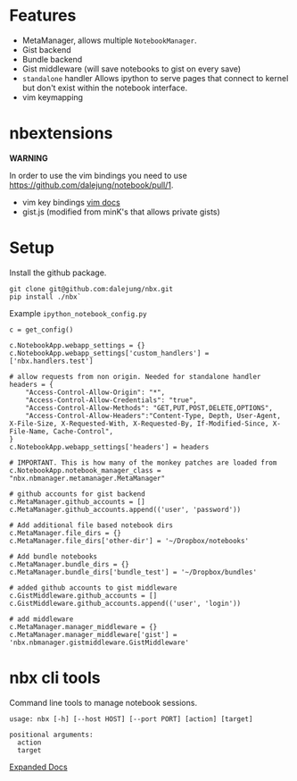 # Features 

* MetaManager, allows multiple `NotebookManager`.
* Gist backend
* Bundle backend
* Gist middleware (will save notebooks to gist on every save)
* `standalone` handler Allows ipython to serve pages that connect to kernel but don't exist within the notebook interface. 
* vim keymapping

# nbextensions

**WARNING**

In order to use the vim bindings you need to use
https://github.com/dalejung/notebook/pull/1.

* vim key bindings [vim docs](nbextensions/README.md)
* gist.js (modified from minK's that allows private gists)

# Setup

Install the github package.

```
git clone git@github.com:dalejung/nbx.git
pip install ./nbx`
```

Example `ipython_notebook_config.py`

```
c = get_config()

c.NotebookApp.webapp_settings = {}
c.NotebookApp.webapp_settings['custom_handlers'] = ['nbx.handlers.test']

# allow requests from non origin. Needed for standalone handler
headers = {
    "Access-Control-Allow-Origin": "*",
    "Access-Control-Allow-Credentials": "true",
    "Access-Control-Allow-Methods": "GET,PUT,POST,DELETE,OPTIONS",
    "Access-Control-Allow-Headers":"Content-Type, Depth, User-Agent, X-File-Size, X-Requested-With, X-Requested-By, If-Modified-Since, X-File-Name, Cache-Control",
}
c.NotebookApp.webapp_settings['headers'] = headers

# IMPORTANT. This is how many of the monkey patches are loaded from
c.NotebookApp.notebook_manager_class = "nbx.nbmanager.metamanager.MetaManager"

# github accounts for gist backend
c.MetaManager.github_accounts = []
c.MetaManager.github_accounts.append(('user', 'password'))

# Add additional file based notebook dirs
c.MetaManager.file_dirs = {}
c.MetaManager.file_dirs['other-dir'] = '~/Dropbox/notebooks'

# Add bundle notebooks
c.MetaManager.bundle_dirs = {}
c.MetaManager.bundle_dirs['bundle_test'] = '~/Dropbox/bundles'

# added github accounts to gist middleware
c.GistMiddleware.github_accounts = []
c.GistMiddleware.github_accounts.append(('user', 'login'))

# add middleware
c.MetaManager.manager_middleware = {}
c.MetaManager.manager_middleware['gist'] = 'nbx.nbmanager.gistmiddleware.GistMiddleware'
```

# nbx cli tools

Command line tools to manage notebook sessions.

```
usage: nbx [-h] [--host HOST] [--port PORT] [action] [target]

positional arguments:
  action
  target
```

[Expanded Docs](nbx/cli/README.md)
